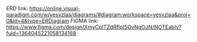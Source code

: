 ERD link: 
https://online.visual-paradigm.com/w/yesvzlaa/diagrams/#diagram:workspace=yesvzlaa&proj=0&id=4&type=ERDiagram
FIGMA link:
https://www.figma.com/design/XmyCplTZdRflpI5OvNgOJN/NOTEably?fuid=1364045221058134168 
